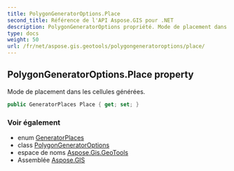 ```yaml
---
title: PolygonGeneratorOptions.Place
second_title: Référence de l'API Aspose.GIS pour .NET
description: PolygonGeneratorOptions propriété. Mode de placement dans les cellules générées.
type: docs
weight: 50
url: /fr/net/aspose.gis.geotools/polygongeneratoroptions/place/
---
```

## PolygonGeneratorOptions.Place property

Mode de placement dans les cellules générées.

```csharp
public GeneratorPlaces Place { get; set; }
```

### Voir également

* enum [GeneratorPlaces](../../generatorplaces/)
* class [PolygonGeneratorOptions](../)
* espace de noms [Aspose.Gis.GeoTools](../../polygongeneratoroptions/)
* Assemblée [Aspose.GIS](../../../)


